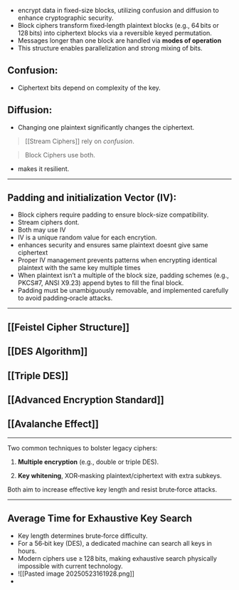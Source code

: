 - encrypt data in fixed-size blocks, utilizing confusion and diffusion to enhance cryptographic security.
- Block ciphers transform fixed‑length plaintext blocks (e.g., 64 bits or 128 bits) into ciphertext blocks via a reversible keyed permutation.
- Messages longer than one block are handled via **modes of operation**
- This structure enables parallelization and strong mixing of bits.

## Confusion:
 - Ciphertext bits depend on complexity of the key.

## Diffusion:
- Changing one plaintext significantly changes the ciphertext.


> [[Stream Ciphers]] rely on _confusion_.

> Block Ciphers use both.

- makes it resilient.

---
## Padding and initialization Vector (IV):
- Block ciphers require padding to ensure block-size compatibility.
- Stream ciphers dont.
- Both may use IV
- IV is a unique random value for each encrytion.
- enhances security and ensures same plaintext doesnt give same ciphertext
- Proper IV management prevents patterns when encrypting identical plaintext with the same key multiple times
- When plaintext isn’t a multiple of the block size, padding schemes (e.g., PKCS#7, ANSI X9.23) append bytes to fill the final block.
- Padding must be unambiguously removable, and implemented carefully to avoid padding‑oracle attacks.
- ---
## [[Feistel Cipher Structure]]

## [[DES Algorithm]]

## [[Triple DES]]

## [[Advanced Encryption Standard]]

## [[Avalanche Effect]]

---
Two common techniques to bolster legacy ciphers:

1. **Multiple encryption** (e.g., double or triple DES).
    
2. **Key whitening**, XOR‑masking plaintext/ciphertext with extra subkeys.  
    
Both aim to increase effective key length and resist brute‑force attacks.

---
## **Average Time for Exhaustive Key Search**

- Key length determines brute‑force difficulty. 
- For a 56‑bit key (DES), a dedicated machine can search all keys in hours. 
- Modern ciphers use ≥ 128 bits, making exhaustive search physically impossible with current technology. ​
- ![[Pasted image 20250523161928.png]]
- 